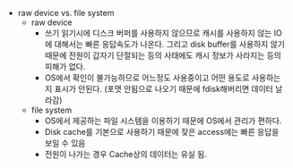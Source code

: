 * raw device vs. file system
  * raw device
    * 쓰기 읽기시에 디스크 버퍼를 사용하지 않으므로 캐시를 사용하지 않는 IO에 대해서는 빠른 응답속도가 나온다. 그리고 disk buffer를 사용하지 않기 때문에 전원이 갑자기 단절되는 등의 사태에도 캐시 정보가 사라지는 등의 피해가 없다. 
    * OS에서 확인이 불가능하므로 어느정도 사용중이고 어떤 용도로 사용하는지 표시가 안된다. (포맷 안됨으로 나오기 때문에 fdisk해버리면 데이터 날라감)
  * file system
    * OS에서 제공하는 파일 시스템을 이용하기 때문에 OS에서 관리가 편하다. 
    * Disk cache를 기본으로 사용하기 때문에 잦은 access에는 빠른 응답을 보일 수 있음
    * 전원이 나가는 경우 Cache상의 데이터는 유실 됨.
